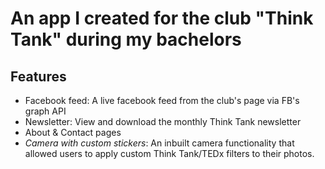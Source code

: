 # An app I created for the club "Think Tank" during my bachelors

## Features
 - Facebook feed: A live facebook feed from the club's page via FB's graph API
 - Newsletter: View and download the monthly Think Tank newsletter
 - About & Contact pages
 - *Camera with custom stickers*: An inbuilt camera functionality that allowed users to apply custom Think Tank/TEDx filters to their photos.
